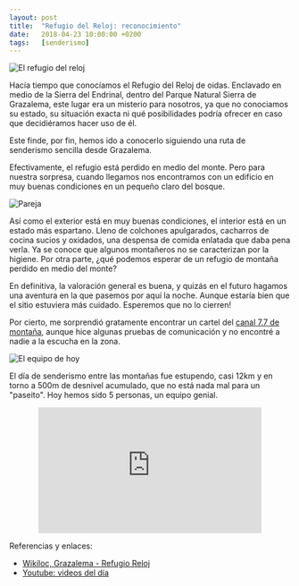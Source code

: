 ```yaml
---
layout: post
title:  "Refugio del Reloj: reconocimiento"
date:   2018-04-23 10:00:00 +0200
tags:	[senderismo]
---
```


![El refugio del reloj][refugio]

Hacía tiempo que conocíamos el Refugio del Reloj de oidas. Enclavado en medio
de la Sierra del Endrinal, dentro del Parque Natural Sierra de Grazalema,
este lugar era un misterio para nosotros, ya que no conociamos su estado, su
situación exacta ni qué posibilidades podría ofrecer en caso que decidiéramos
hacer uso de él.

Este finde, por fin, hemos ido a conocerlo siguiendo una ruta de senderismo
sencilla desde Grazalema.

<!--more-->

Efectivamente, el refugio está perdido en medio del monte. Pero para nuestra
sorpresa, cuando llegamos nos encontramos con un edificio en muy buenas
condiciones en un pequeño claro del bosque.

![Pareja][pareja]

Así como el exterior está en muy buenas condiciones, el interior está en
un estado más espartano. Lleno de colchones apulgarados, cacharros de cocina
sucios y oxidados, una despensa de comida enlatada que daba pena verla.
Ya se conoce que algunos montañeros no se caracterizan por la higiene.
Por otra parte, ¿qué podemos esperar de un refugio de montaña perdido en medio
del monte?

En definitiva, la valoración general es buena, y quizás en el futuro hagamos
una aventura en la que pasemos por aquí la noche. Aunque estaría bien que el
sitio estuviera más cuidado. Esperemos que no lo cierren!

Por cierto, me sorprendió gratamente encontrar un cartel del
[canal 7.7 de montaña][77pmr], aunque hice algunas pruebas de comunicación y
no encontré a nadie a la escucha en la zona.

![El equipo de hoy][equipo]

El día de senderismo entre las montañas fue estupendo, casi 12km y en torno a
500m de desnivel acumulado, que no está nada mal para un "paseito".
Hoy hemos sido 5 personas, un equipo genial.

<center>
<iframe width="400" height="225"
	src="https://www.youtube.com/embed/tFaEE_ouwA0"
	frameborder="0" allow="autoplay; encrypted-media" allowfullscreen>
</iframe>
</center>

Referencias y enlaces:

* [Wikiloc, Grazalema - Refugio Reloj][wikiloc]
* [Youtube: videos del día][youtube]

[77pmr]:		http://www.canal77pmr.com/
[wikiloc]:		https://es.wikiloc.com/rutas-senderismo/grazalema-refugio-reloj-24238263
[equipo]:		{{site.url}}/assets/20180423-01-refugio-reloj-equipo.png
[refugio]:		{{site.url}}/assets/20180423-02-refugio-reloj.png
[pareja]:		{{site.url}}/assets/20180423-03-refugio-reloj-pareja.png
[youtube]:		https://www.youtube.com/playlist?list=PLl_fK7dUYicNzSlUtdsW9a06mkm7cqNBe
